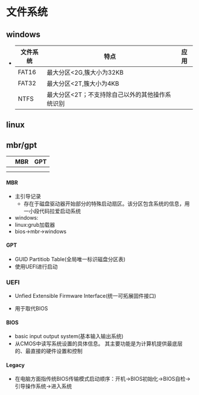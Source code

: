 # 文件系统

## windows

- | 文件系统 | 特点                                            | 应用 |
  | -------- | ----------------------------------------------- | ---- |
  | FAT16    | 最大分区<2G,簇大小为32KB                        |      |
  | FAT32    | 最大分区<2T,簇大小为4KB                         |      |
  | NTFS     | 最大分区<2T；不支持除自己以外的其他操作系统识别 |      |

  

## linux







## mbr/gpt

|      | MBR  | GPT  |
| ---- | ---- | ---- |
|      |      |      |
|      |      |      |

#### MBR

- 主引导记录
  - 存在于磁盘驱动器开始部分的特殊启动扇区。该分区包含系统的信息，用一小段代码拉爱启动系统
- windows:
- linux:grub加载器
- bios->mbr->windows

#### GPT

- GUID Partitiob Table(全局唯一标识磁盘分区表)
- 使用UEFI进行启动

### UEFI

- Unfied Extensible Firmware Interface(统一可拓展固件接口)

- 用于取代BIOS

#### BIOS

- basic input output system(基本输入输出系统)
- 从CMOS中读写系统设置的具体信息。 其主要功能是为计算机提供最底层的、最直接的硬件设置和控制

#### Legacy

- 在电脑方面指传统BIOS传输模式启动顺序：开机→BIOS初始化→BIOS自检→引导操作系统→进入系统